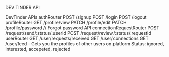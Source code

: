 DEV TINDER API

DevTinder APIs
authRouter
POST /signup
POST /login
POST /logout
profileRouter
GET /profile/view
PATCH /profile/edit
PATCH /profile/password // Forgot password API
connectionRequestRouter
POST /request/send/:status/:userId
POST /request/review/:status/:requestId
userRouter
GET /user/requests/received
GET /user/connections
GET /user/feed - Gets you the profiles of other users on platform
Status: ignored, interested, accepeted, rejected


